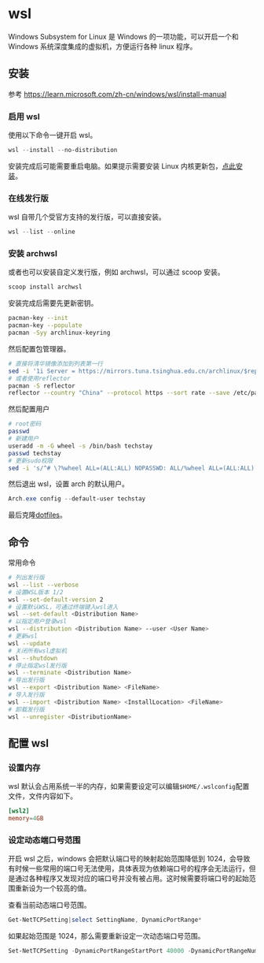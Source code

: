 # wsl

Windows Subsystem for Linux 是 Windows 的一项功能，可以开启一个和 Windows 系统深度集成的虚拟机，方便运行各种 linux 程序。

## 安装

参考 <https://learn.microsoft.com/zh-cn/windows/wsl/install-manual>

### 启用 wsl

使用以下命令一键开启 wsl。

```powershell
wsl --install --no-distribution
```

安装完成后可能需要重启电脑。如果提示需要安装 Linux 内核更新包，[点此安装](https://wslstorestorage.blob.core.windows.net/wslblob/wsl_update_x64.msi)。

### 在线发行版

wsl 自带几个受官方支持的发行版，可以直接安装。

```powershell
wsl --list --online
```

### 安装 archwsl

或者也可以安装自定义发行版，例如 archwsl，可以通过 scoop 安装。

```powershell
scoop install archwsl
```

安装完成后需要先更新密钥。

```sh
pacman-key --init
pacman-key --populate
pacman -Syy archlinux-keyring
```

然后配置包管理器。

```sh
# 直接将清华镜像添加到列表第一行
sed -i '1i Server = https://mirrors.tuna.tsinghua.edu.cn/archlinux/$repo/os/$arch' /etc/pacman.d/mirrorlist
# 或者使用reflector
pacman -S reflector
reflector --country "China" --protocol https --sort rate --save /etc/pacman.d/mirrorlist

```

然后配置用户

```sh
# root密码
passwd
# 新建用户
useradd -m -G wheel -s /bin/bash techstay
passwd techstay
# 更新sudo权限
sed -i 's/^# \?%wheel ALL=(ALL:ALL) NOPASSWD: ALL/%wheel ALL=(ALL:ALL) NOPASSWD: ALL/g' /etc/sudoers
```

然后退出 wsl，设置 arch 的默认用户。

```powershell
Arch.exe config --default-user techstay
```

最后克隆[dotfiles](https://github.com/techstay/dotfiles)。

## 命令

常用命令

```sh
# 列出发行版
wsl --list --verbose
# 设置WSL版本 1/2
wsl --set-default-version 2
# 设置默认WSL，可通过终端键入wsl进入
wsl --set-default <Distribution Name>
# 以指定用户登录wsl
wsl --distribution <Distribution Name> --user <User Name>
# 更新wsl
wsl --update
# 关闭所有wsl虚拟机
wsl --shutdown
# 停止指定wsl发行版
wsl --terminate <Distribution Name>
# 导出发行版
wsl --export <Distribution Name> <FileName>
# 导入发行版
wsl --import <Distribution Name> <InstallLocation> <FileName>
# 卸载发行版
wsl --unregister <DistributionName>
```

## 配置 wsl

### 设置内存

wsl 默认会占用系统一半的内存，如果需要设定可以编辑`$HOME/.wslconfig`配置文件，文件内容如下。

```conf
[wsl2]
memory=4GB
```

### 设定动态端口号范围

开启 wsl 之后，windows 会把默认端口号的映射起始范围降低到 1024，会导致有时候一些常用的端口号无法使用，具体表现为依赖端口号的程序会无法运行，但是通过各种程序又发现对应的端口号并没有被占用。这时候需要将端口号的起始范围重新设为一个较高的值。

查看当前动态端口号范围。

```powershell
Get-NetTCPSetting|select SettingName, DynamicPortRange*
```

如果起始范围是 1024，那么需要重新设定一次动态端口号范围。

```powershell
Set-NetTCPSetting -DynamicPortRangeStartPort 40000 -DynamicPortRangeNumberOfPorts 10000
```
